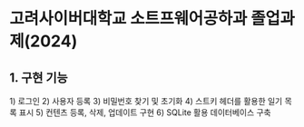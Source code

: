 <h1>고려사이버대학교 소트프웨어공하과 졸업과제(2024)</h1>
<body>
<h2>1. 구현 기능</h2>
<p>1) 로그인
2) 사용자 등록
3) 비밀번호 찾기 및 초기화
4) 스트키 헤더를 활용한 일기 목록 표시
5) 컨텐츠 등록, 삭제, 업데이트 구현
6) SQLite 활용 데이터베이스 구축</p>
</body>
